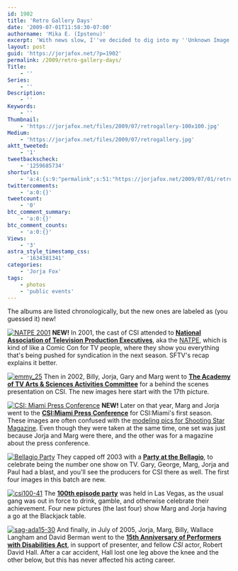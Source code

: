```yaml
---
id: 1902
title: 'Retro Gallery Days'
date: '2009-07-01T11:58:30-07:00'
authorname: 'Mika E. (Ipstenu)'
excerpt: 'With news slow, I''ve decided to dig into my ''Unknown Image Collection'' and see if I can pull a few rabbits out for you, this summer. Some albums are new and some have been updated with new pictures.'
layout: post
guid: 'https://jorjafox.net/?p=1902'
permalink: /2009/retro-gallery-days/
Title:
    - ''
Series:
    - ''
Description:
    - ''
Keywords:
    - ''
Thumbnail:
    - 'https://jorjafox.net/files/2009/07/retrogallery-100x100.jpg'
Medium:
    - 'https://jorjafox.net/files/2009/07/retrogallery.jpg'
aktt_tweeted:
    - '1'
tweetbackscheck:
    - '1259685734'
shorturls:
    - 'a:4:{s:9:"permalink";s:51:"https://jorjafox.net/2009/07/01/retro-gallery-days/";s:7:"tinyurl";s:25:"http://tinyurl.com/n7hoz8";s:4:"isgd";s:18:"http://is.gd/531KX";s:5:"bitly";s:20:"http://bit.ly/65u1FO";}'
twittercomments:
    - 'a:0:{}'
tweetcount:
    - '0'
btc_comment_summary:
    - 'a:0:{}'
btc_comment_counts:
    - 'a:0:{}'
Views:
    - '3'
astra_style_timestamp_css:
    - '1634381341'
categories:
    - 'Jorja Fox'
tags:
    - photos
    - 'public events'
---
```


The albums are listed chronologically, but the new ones are labeled as (you guessed it) new!

<a href="https://jorjafox.net/gallery/pub/csi/20010100-natpe/"><img class="ZenphotoPress_thumb alignleft" alt="NATPE 2001" title="NATPE 2001" src="https://jorjafox.net/gallery/cache/pub/csi/20010100-natpe/natpe-02_200_cw200_ch200_thumb.jpg" /></a> **NEW!** In 2001, the cast of CSI attended to **<a href="https://jorjafox.net/gallery/pub/csi/20010100-natpe">National Association of Television Production Executives</a>**, aka the <a href="http://www.natpe.org/natpe/">NATPE</a>, which is kind of like a Comic Con for TV people, where they show you everything that's being pushed for syndication in the next season.  SFTV's recap explains it better.<br style="clear:both;" />

<a href="https://jorjafox.net/gallery/pub/csi/20020513-emmy/"><img class="ZenphotoPress_thumb alignleft" alt="emmy_25" title="emmy_25" src="https://jorjafox.net/gallery/cache/pub/csi/20020513-emmy/emmy_25_200_cw200_ch200_thumb.jpg" /></a> Then in 2002, Billy, Jorja, Gary and Marg went to **<a href="https://jorjafox.net/gallery/pub/csi/20020513-emmy">The Academy of TV Arts & Sciences Activities Committee</a>** for a behind the scenes presentation on CSI. The new images here start with the 17th picture.<br style="clear:both;" />

<a href="https://jorjafox.net/gallery/pub/csi/20021015-csimiami/"><img class="ZenphotoPress_thumb alignleft" alt="CSI: Miami Press Conference" title="CSI: Miami Press Conference" src="https://jorjafox.net/gallery/cache/pub/csi/20021015-csimiami/pressconf-01_200_cw200_ch200_thumb.jpg" /></a> **NEW!** Later on that year, Marg and Jorja went to the **<a href="https://jorjafox.net/gallery/pub/csi/20021015-csimiami">CSI:Miami Press Conference</a>** for CSI:Miami's first season.  These images are often confused with the <a href="https://jorjafox.net/gallery/pro/model/20021015-ssa">modeling pics for Shooting Star Magazine</a>. Even though they were taken at the same time, one set was just because Jorja and Marg were there, and the other was for a magazine about the press conference.<br style="clear:both;" />

<a href="https://jorjafox.net/gallery/pub/csi/20031213-bellagio/"><img class="ZenphotoPress_thumb alignleft" alt="Bellagio Party" title="Bellagio Party" src="https://jorjafox.net/gallery/cache/pub/csi/20031213-bellagio/bellagio_01_200_cw200_ch200_thumb.jpg" /></a> They capped off 2003 with a **<a href="https://jorjafox.net/gallery/pub/csi/20031213-bellagio/">Party at the Bellagio</a>**, to celebrate being the number one show on TV. Gary, George, Marg, Jorja and Paul had a blast, and you'll see the producers for CSI there as well. The first four images in this batch are new.<br style="clear:both;" />

<a href="https://jorjafox.net/gallery/pub/csi/20041112-100thep/"><img class="ZenphotoPress_thumb alignleft" alt="csi100-41" title="csi100-41" src="https://jorjafox.net/gallery/cache/pub/csi/20041112-100thep/csi100-41_200_cw200_ch200_thumb.jpg" /></a> The **<a href="https://jorjafox.net/gallery/pub/csi/20041112-100thep/">100th episode party</a>** was held in Las Vegas, as the usual gang was out in force to drink, gamble, and otherwise celebrate their achievement. Four new pictures (the last four) show Marg and Jorja having a go at the Blackjack table.<br style="clear:both;" />

<a href="https://jorjafox.net/gallery/pub/advocacy/20050700-ada/"><img class="ZenphotoPress_thumb alignleft" alt="sag-ada15-30" title="sag-ada15-30" src="https://jorjafox.net/gallery/cache/pub/advocacy/20050700-ada/sag-ada15-30_200_cw200_ch200_thumb.jpg" /></a> And finally, in July of 2005, Jorja, Marg, Billy, Wallace Langham and David Berman went to the **<a href="https://jorjafox.net/gallery/pub/advocacy/20050700-ada/">15th Anniversary of Performers with Disabilities Act</a>**, in support of presenter, and fellow _CSI_ actor, Robert David Hall.  After a car accident, Hall lost one leg above the knee and the other below, but this has never affected his acting career.<br style="clear:both;" />

